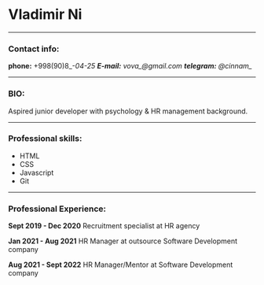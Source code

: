 # Vladimir Ni

---

### Contact info:
**phone:** +998(90)8_*-04-25 
**E-mail:** vova_*_*@gmail.com
**telegram:** @cinnam*_*_*

---

### BIO:
Aspired junior developer with psychology & HR management background. 

---
### Professional skills:
* HTML
* CSS
* Javascript
* Git

---
### Professional Experience:

**Sept 2019 - Dec 2020**
Recruitment specialist at HR agency 

**Jan 2021 - Aug 2021**
HR Manager at outsource Software Development company

**Aug 2021 - Sept 2022**
HR Manager/Mentor at Software Development company



